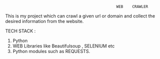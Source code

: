                                                      WEB    CRAWLER
This is my project which can crawl a given url or domain and collect the desired information from the website.

TECH STACK : 
1. Python 
2. WEB Libraries like Beautifulsoup , SELENIUM etc 
3. Python modules such as REQUESTS.
